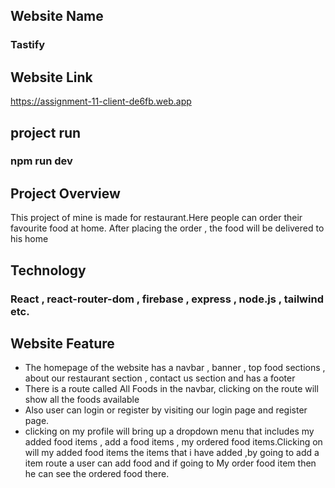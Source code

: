 ## Website Name

<h3>Tastify</h3>

## Website Link

https://assignment-11-client-de6fb.web.app

## project run
### npm run dev

## Project Overview
This project of mine is made for restaurant.Here people can order their favourite food at home. After placing the order , the food will be delivered to his home 
## Technology
### React , react-router-dom , firebase , express , node.js , tailwind etc.


## Website Feature

<ul>
  <li>The homepage of the website has a navbar , banner , top food sections , about our restaurant section , contact us section and has a footer</li>
  <li>There is a route called All Foods in the navbar, clicking on the route will show all the foods available</li>
  <li>Also user can login or register by visiting our login page and register page.</li>
  <li>clicking on my profile will bring up a dropdown menu that includes my added food items , add a food items , my ordered food items.Clicking on will my added food items the items that i have added ,by going to add a item route a user can add food and if going to My order food item then he can see the ordered food there.  </li>
</ul>
